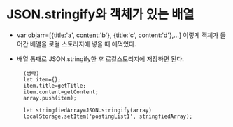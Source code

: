 # JSON.stringify와 객체가 있는 배열

+ var objarr=[{title:'a', content:'b'}, {title:'c', content:'d'},...] 이렇게 객체가 들어간 배열을 로컬 스토리지에 넣을 때 애먹었다.
+ 배열 통째로 JSON.stringify한 후 로컬스토리지에 저장하면 된다.
  
        (생략)    
        let item={};
        item.title=getTitle;
        item.content=getContent;
        array.push(item);

        let stringfiedArray=JSON.stringify(array)
        localStorage.setItem('postingList1', stringfiedArray);


